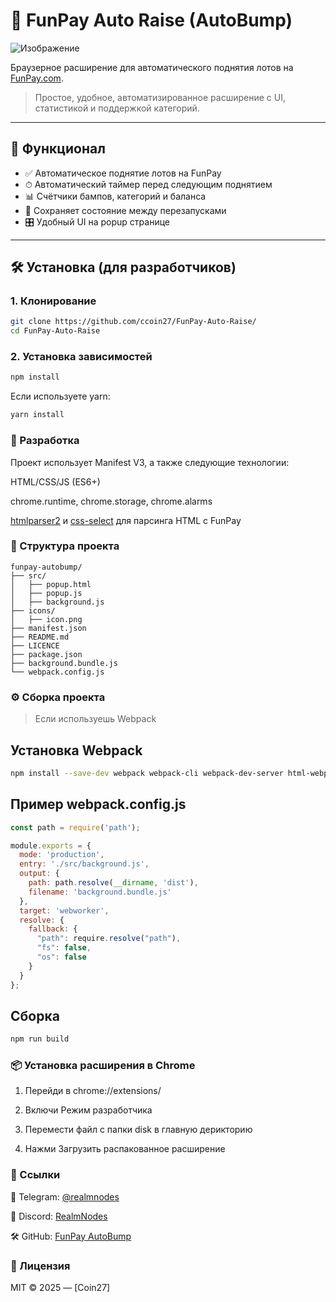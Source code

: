 # 🚀 FunPay Auto Raise (AutoBump)
![Изображение](https://cdn.discordapp.com/attachments/1371952734827315271/1386099366003212308/image.png?ex=68587921&is=685727a1&hm=931faaf9b515545eefd8880859af23f46a8d30c1bfb52c09515cce58d265431f&)

Браузерное расширение для автоматического поднятия лотов на [FunPay.com](https://funpay.com).

> Простое, удобное, автоматизированное расширение с UI, статистикой и поддержкой категорий.

---

## 🧩 Функционал

- ✅ Автоматическое поднятие лотов на FunPay
- ⏱ Автоматический таймер перед следующим поднятием
- 📊 Счётчики бампов, категорий и баланса
- 💾 Сохраняет состояние между перезапусками
- 🎛 Удобный UI на popup странице

---

## 🛠️ Установка (для разработчиков)

### 1. Клонирование

```bash
git clone https://github.com/ccoin27/FunPay-Auto-Raise/
cd FunPay-Auto-Raise
```

### 2. Установка зависимостей
```bash
npm install
```
Если используете yarn:
```bash
yarn install
```

### 🧪 Разработка
Проект использует Manifest V3, а также следующие технологии:

HTML/CSS/JS (ES6+)

chrome.runtime, chrome.storage, chrome.alarms

[htmlparser2](https://www.npmjs.com/package/htmlparser2) и [css-select](https://www.npmjs.com/package/css-select) для парсинга HTML с FunPay

### 📁 Структура проекта
```
funpay-autobump/
├── src/
│   ├── popup.html
│   ├── popup.js
│   ├── background.js
├── icons/
│   ├── icon.png
├── manifest.json
├── README.md
├── LICENCE
├── package.json
├── background.bundle.js
└── webpack.config.js
```

### ⚙️ Сборка проекта
> Если используешь Webpack
## Установка Webpack
```bash
npm install --save-dev webpack webpack-cli webpack-dev-server html-webpack-plugin css-loader style-loader
```
## Пример webpack.config.js
```js
const path = require('path');

module.exports = {
  mode: 'production',
  entry: './src/background.js', 
  output: {
    path: path.resolve(__dirname, 'dist'),
    filename: 'background.bundle.js'
  },
  target: 'webworker', 
  resolve: {
    fallback: {
      "path": require.resolve("path"),
      "fs": false,
      "os": false
    }
  }
};
```
## Сборка
```bash
npm run build
```
### 📦 Установка расширения в Chrome
1. Перейди в chrome://extensions/

2. Включи Режим разработчика

3. Перемести файл с папки disk в главную дерикторию

3. Нажми Загрузить распакованное расширение

### 🔗 Ссылки
📢 Telegram: [@realmnodes](https://t.me/realmnodes)

💬 Discord: [RealmNodes](https://discord.gg/f9aKHX8qHB)

🛠 GitHub: [FunPay AutoBump](https://github.com/ccoin27/FunPay-Auto-Raise)
### 📃 Лицензия
MIT © 2025 — [Coin27]
